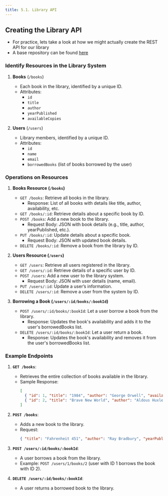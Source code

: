```yaml
---
title: 5.1. Library API
---
```

## Creating the Library API
- For practice, lets take a look at how we might actually create the REST API for our library
- A base repository can be found [here](https://github.com/menglishca/rest-api-examples/tree/main)

### Identify Resources in the Library System

1. **Books** (`/books`)
   - Each book in the library, identified by a unique ID.
   - Attributes:
     - `id`
     - `title`
     - `author`
     - `yearPublished`
     - `availableCopies`

2. **Users** (`/users`)
   - Library members, identified by a unique ID.
   - Attributes:
     - `id`
     - `name`
     - `email`
     - `borrowedBooks` (list of books borrowed by the user)

### Operations on Resources
1. **Books Resource (`/books`)**
   - `GET /books`: Retrieve all books in the library.
     - Response: List of all books with details like title, author, availability, etc.
   - `GET /books/:id`: Retrieve details about a specific book by ID.
   - `POST /books`: Add a new book to the library.
     - Request Body: JSON with book details (e.g., title, author, yearPublished, etc.).
   - `PUT /books/:id`: Update details about a specific book.
     - Request Body: JSON with updated book details.
   - `DELETE /books/:id`: Remove a book from the library by ID.

2. **Users Resource (`/users`)**
   - `GET /users`: Retrieve all users registered in the library.
   - `GET /users/:id`: Retrieve details of a specific user by ID.
   - `POST /users`: Add a new user to the library system.
     - Request Body: JSON with user details (name, email).
   - `PUT /users/:id`: Update a user’s information.
   - `DELETE /users/:id`: Remove a user from the system by ID.

4. **Borrowing a Book (`/users/:id/books/:bookId`)**
   - `POST /users/:id/books/:bookId`: Let a user borrow a book from the library.
     - Response: Updates the book's availability and adds it to the user's borrowedBooks list.
   - `DELETE /users/:id/books/:bookId`: Let a user return a book.
     - Response: Updates the book's availability and removes it from the user's borrowedBooks list.

### Example Endpoints
1. **`GET /books`**:
   - Retrieves the entire collection of books available in the library.
   - Sample Response:
     ```json
     [
       { "id": 1, "title": "1984", "author": "George Orwell", "availableCopies": 3 },
       { "id": 2, "title": "Brave New World", "author": "Aldous Huxley", "availableCopies": 5 }
     ]
     ```

2. **`POST /books`**:
   - Adds a new book to the library.
   - Request:
     ```json
     { "title": "Fahrenheit 451", "author": "Ray Bradbury", "yearPublished": 1953, "availableCopies": 2 }
     ```

3. **`POST /users/:id/books/:bookId`**:
   - A user borrows a book from the library.
   - Example: `POST /users/1/books/2` (user with ID 1 borrows the book with ID 2).

4. **`DELETE /users/:id/books/:bookId`**:
   - A user returns a borrowed book to the library.